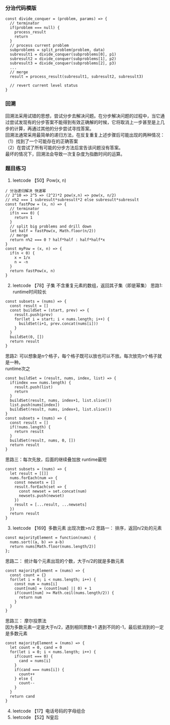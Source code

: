 ### 分治代码模版
```
const divide_conquer = (problem, params) => {
  // terminator
  if(problem === null) {
    process_result
    return
  }
  // process current problem
  subproblems = split_problem(problem, data)
  subresult1 = divide_conquer(subproblems[0], p1)
  subresult2 = divide_conquer(subproblems[1], p2)
  subresult3 = divide_conquer(subproblems[2], p3)
  ...
  // merge
  result = process_result(subresult1, subresult2, subresult3)

  // revert current level status
}
```
### 回溯
回溯法采用试错的思想，尝试分步去解决问题。在分步解决问题的过程中，当它通过尝试发现有的分步答案不能得到有效正确解的时候，它将取消上一步甚至是上几步的计算，再通过其他的分步尝试寻找答案。  
回溯法通常采用最简单的递归方法，在反复重复上述步骤后可能出现的两种情况：  
（1）找到了一个可能存在的正确答案  
（2）在尝试了所有可能的分步方法后宣告该问题没有答案。  
最坏的情况下，回溯法会导致一次复杂度为指数时间的运算。  
### 题目练习
1. leetcode 【50】Pow(x, n)
```
/ 分治递归解决 快速幂
// 2^10 => 2^5 => (2^2)*2 pow(x,n) => pow(x, n/2)
// n%2 === 1 subresult*subresult*2 else subresult*subresult
const fastPow = (x, n) => {
  // terminator
  if(n === 0) {
    return 1
  }
  // split big problems and drill down
  let half = fastPow(x, Math.floor(n/2))
  // merge
  return n%2 === 0 ? half*half : half*half*x
}
const myPow = (x, n) => {
  if(n < 0) {
    x = 1/x
    n = -n
  }
  return fastPow(x, n)
}
```
2. leetcode 【78】子集 不含重复元素的数组，返回其子集（即是幂集）
思路1: runtime时间较长  
```
const subsets = (nums) => {
  const result = []
  const buildSet = (start, prev) => {
    result.push(prev)
    for(let i = start; i < nums.length; i++) {
      buildSet(i+1, prev.concat(nums[i]))
    }
  }
  buildSet(0, [])
  return result
}
```
思路2: 可以想象是n个格子，每个格子既可以放也可以不放。每次放完n个格子就是一种。  
runtime次之
```
const buildSet = (result, nums, index, list) => {
  if(index === nums.length) {
    result.push(list)
    return
  }
  buildSet(result, nums, index+1, list.slice())
  list.push(nums[index])
  buildSet(result, nums, index+1, list.slice())
}
const subsets = (nums) => {
  const result = []
  if(!nums.length) {
    return result
  }
  buildSet(result, nums, 0, [])
  return result
}
```
思路三：每次先放，后面的继续叠加放 runtime最短  
```
const subsets = (nums) => {
  let result = [[]]
  nums.forEach(num => {
    const newsets = []
    result.forEach(set => {
      const newset = set.concat(num)
      newsets.push(newset)
    })
    result = [...result, ...newsets]
  })
  return result
}
```
3. leetcode 【169】多数元素 出现次数>n/2
思路一： 排序，返回n/2处的元素  
```
const majorityElement = function(nums) {
  nums.sort((a, b) => a-b)
  return nums[Math.floor(nums.length/2)]
};
```
思路二： 统计每个元素出现的个数，大于n/2的就是多数元素  
```
const majorityElement = (nums) => {
  const count = {}
  for(let i = 0; i < nums.length; i++) {
    const num = nums[i]
    count[num] = (count[num] || 0) + 1
    if(count[num] >= Math.ceil(nums.length/2)) {
      return num
    }
  }
}
```
思路三： 摩尔投票法  
因为多数元素一定是大于n/2，遇到相同票数+1 遇到不同的-1，最后抵消到的一定是多数元素  
```
const majorityElement = (nums) => {
  let count = 0, cand = 0
  for(let i = 0; i < nums.length; i++) {
    if(count === 0) {
      cand = nums[i]
    }
    if(cand === nums[i]) {
      count++
    } else {
      count--
    }
  }
  return cand
}
```
4. leetcode 【17】电话号码的字母组合
5. leetcode 【52】N皇后